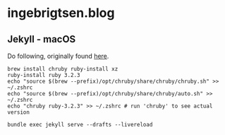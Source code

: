 # ingebrigtsen.blog

## Jekyll - macOS

Do following, originally found [here](https://jekyllrb.com/docs/installation/macos/).

```shell
brew install chruby ruby-install xz
ruby-install ruby 3.2.3
echo "source $(brew --prefix)/opt/chruby/share/chruby/chruby.sh" >> ~/.zshrc
echo "source $(brew --prefix)/opt/chruby/share/chruby/auto.sh" >> ~/.zshrc
echo "chruby ruby-3.2.3" >> ~/.zshrc # run 'chruby' to see actual version
```

```shell
bundle exec jekyll serve --drafts --livereload
```
